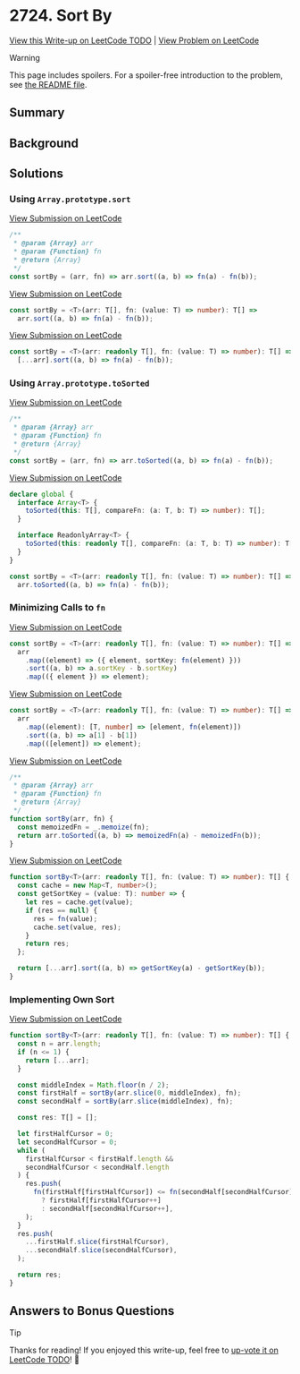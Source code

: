 # 2724. Sort By

[View this Write-up on LeetCode TODO](https://leetcode.com/problems/sort-by/solutions/) | [View Problem on LeetCode](https://leetcode.com/problems/sort-by/)

> [!WARNING]  
> This page includes spoilers. For a spoiler-free introduction to the problem, see [the README file](README.md).

## Summary

## Background

## Solutions

### Using `Array.prototype.sort`

[View Submission on LeetCode](https://leetcode.com/problems/sort-by/submissions/1378429436/)

```javascript []
/**
 * @param {Array} arr
 * @param {Function} fn
 * @return {Array}
 */
const sortBy = (arr, fn) => arr.sort((a, b) => fn(a) - fn(b));
```

[View Submission on LeetCode](https://leetcode.com/problems/sort-by/submissions/1378760710/)

```typescript []
const sortBy = <T>(arr: T[], fn: (value: T) => number): T[] =>
  arr.sort((a, b) => fn(a) - fn(b));
```

[View Submission on LeetCode](https://leetcode.com/problems/sort-by/submissions/1378760479/)

```typescript []
const sortBy = <T>(arr: readonly T[], fn: (value: T) => number): T[] =>
  [...arr].sort((a, b) => fn(a) - fn(b));
```

### Using `Array.prototype.toSorted`

[View Submission on LeetCode](https://leetcode.com/problems/sort-by/submissions/1378760265/)

```javascript []
/**
 * @param {Array} arr
 * @param {Function} fn
 * @return {Array}
 */
const sortBy = (arr, fn) => arr.toSorted((a, b) => fn(a) - fn(b));
```

[View Submission on LeetCode](https://leetcode.com/problems/sort-by/submissions/1378759820/)

```typescript []
declare global {
  interface Array<T> {
    toSorted(this: T[], compareFn: (a: T, b: T) => number): T[];
  }

  interface ReadonlyArray<T> {
    toSorted(this: readonly T[], compareFn: (a: T, b: T) => number): T[];
  }
}

const sortBy = <T>(arr: readonly T[], fn: (value: T) => number): T[] =>
  arr.toSorted((a, b) => fn(a) - fn(b));
```

### Minimizing Calls to `fn`

[View Submission on LeetCode](https://leetcode.com/problems/sort-by/submissions/1378759536/)

```typescript []
const sortBy = <T>(arr: readonly T[], fn: (value: T) => number): T[] =>
  arr
    .map((element) => ({ element, sortKey: fn(element) }))
    .sort((a, b) => a.sortKey - b.sortKey)
    .map(({ element }) => element);
```

[View Submission on LeetCode](https://leetcode.com/problems/sort-by/submissions/1378759168/)

```typescript []
const sortBy = <T>(arr: readonly T[], fn: (value: T) => number): T[] =>
  arr
    .map((element): [T, number] => [element, fn(element)])
    .sort((a, b) => a[1] - b[1])
    .map(([element]) => element);
```

[View Submission on LeetCode](https://leetcode.com/problems/sort-by/submissions/1378433879/)

```javascript []
/**
 * @param {Array} arr
 * @param {Function} fn
 * @return {Array}
 */
function sortBy(arr, fn) {
  const memoizedFn = _.memoize(fn);
  return arr.toSorted((a, b) => memoizedFn(a) - memoizedFn(b));
}
```

[View Submission on LeetCode](https://leetcode.com/problems/sort-by/submissions/1378432975/)

```typescript []
function sortBy<T>(arr: readonly T[], fn: (value: T) => number): T[] {
  const cache = new Map<T, number>();
  const getSortKey = (value: T): number => {
    let res = cache.get(value);
    if (res == null) {
      res = fn(value);
      cache.set(value, res);
    }
    return res;
  };

  return [...arr].sort((a, b) => getSortKey(a) - getSortKey(b));
}
```

### Implementing Own Sort

[View Submission on LeetCode](https://leetcode.com/problems/sort-by/submissions/1378430770/)

```typescript []
function sortBy<T>(arr: readonly T[], fn: (value: T) => number): T[] {
  const n = arr.length;
  if (n <= 1) {
    return [...arr];
  }

  const middleIndex = Math.floor(n / 2);
  const firstHalf = sortBy(arr.slice(0, middleIndex), fn);
  const secondHalf = sortBy(arr.slice(middleIndex), fn);

  const res: T[] = [];

  let firstHalfCursor = 0;
  let secondHalfCursor = 0;
  while (
    firstHalfCursor < firstHalf.length &&
    secondHalfCursor < secondHalf.length
  ) {
    res.push(
      fn(firstHalf[firstHalfCursor]) <= fn(secondHalf[secondHalfCursor])
        ? firstHalf[firstHalfCursor++]
        : secondHalf[secondHalfCursor++],
    );
  }
  res.push(
    ...firstHalf.slice(firstHalfCursor),
    ...secondHalf.slice(secondHalfCursor),
  );

  return res;
}
```

## Answers to Bonus Questions

> [!TIP]  
> Thanks for reading! If you enjoyed this write-up, feel free to [up-vote it on LeetCode TODO](https://leetcode.com/problems/sort-by/solutions/)! 🙏
